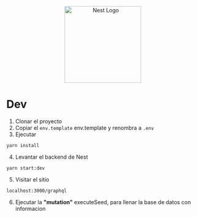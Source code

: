 <p align="center">
  <a href="http://nestjs.com/" target="blank"><img src="https://nestjs.com/img/logo-small.svg" width="200" alt="Nest Logo" /></a>
</p>

# Dev

1. Clonar el proyecto
2. Copiar el ```env.template``` env.template y renombra a ```.env```
3. Ejecutar
```
yarn install
``` 
4. Levantar el backend de Nest
```
yarn start:dev
```

5. Visitar el sitio
```
localhost:3000/graphql
```

6. Ejecutar la __"mutation"__  executeSeed, para llenar la base de datos con informacion